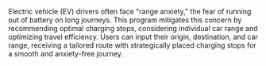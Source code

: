Electric vehicle (EV) drivers often face "range anxiety," the fear of running out of battery on long journeys. This program mitigates
this concern by recommending optimal charging stops, considering individual car range and optimizing travel efficiency. Users
can input their origin, destination, and car range, receiving a tailored route with strategically placed charging stops for a smooth
and anxiety-free journey.
